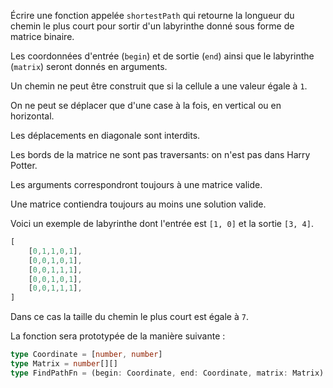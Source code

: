 Écrire une fonction appelée `shortestPath` qui retourne la longueur du chemin le plus court pour sortir d'un labyrinthe donné sous forme de matrice binaire.

Les coordonnées d'entrée (`begin`) et de sortie (`end`) ainsi que le labyrinthe (`matrix`) seront donnés en arguments.

Un chemin ne peut être construit que si la cellule a une valeur égale à `1`.

On ne peut se déplacer que d'une case à la fois, en vertical ou en horizontal.

Les déplacements en diagonale sont interdits.

Les bords de la matrice ne sont pas traversants: on n'est pas dans Harry Potter.

Les arguments correspondront toujours à une matrice valide.

Une matrice contiendra toujours au moins une solution valide.

Voici un exemple de labyrinthe dont l'entrée est `[1, 0]` et la sortie `[3, 4]`.

```typescript
[
	[0,1,1,0,1],
	[0,0,1,0,1],
	[0,0,1,1,1],
	[0,0,1,0,1],
	[0,0,1,1,1],
]
```

Dans ce cas la taille du chemin le plus court est égale à `7`.

La fonction sera prototypée de la manière suivante :

```typescript
type Coordinate = [number, number]
type Matrix = number[][]
type FindPathFn = (begin: Coordinate, end: Coordinate, matrix: Matrix) => number
```